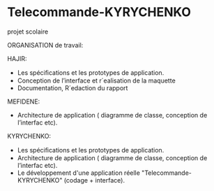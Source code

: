# Telecommande-KYRYCHENKO
projet scolaire

ORGANISATION de travail:
 
 HAJIR:  
 - Les spéciﬁcations et les prototypes de application. 
 - Conception de l’interface et r´ealisation de la maquette 
 - Documentation, R´edaction du rapport

MEFIDENE:
 - Architecture de application (  diagramme de classe,  conception de l’interfac etc).
 
KYRYCHENKO:
 - Les spéciﬁcations et les prototypes de application. 
 - Architecture de application ( diagramme de classe,  conception de l’interfac etc).
 - Le développement d'une application réelle "Telecommande-KYRYCHENKO" (codage + interface).


